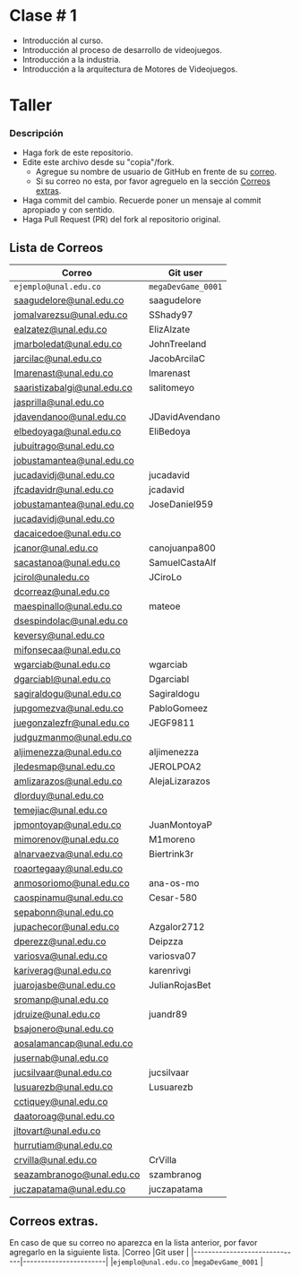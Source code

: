 # Clase # 1

- Introducción al curso.
- Introducción al proceso de desarrollo de videojuegos.
- Introducción a la industria.
- Introducción a la arquitectura de Motores de Videojuegos.

# Taller

### Descripción
- Haga fork de este repositorio.
- Edite este archivo desde su "copia"/fork.
  - Agregue su nombre de usuario de GitHub en frente de su [correo](#lista-de-correos).
  - Si su correo no esta, por favor agreguelo en la sección [Correos extras](#correos-extras).
- Haga commit del cambio. Recuerde poner un mensaje al commit apropiado y con sentido.
- Haga Pull Request (PR) del fork al repositorio original.


## Lista de Correos
|Correo                        |Git user               |
|------------------------------|-----------------------|
|`ejemplo@unal.edu.co`         |`megaDevGame_0001`     |
|saagudelore@unal.edu.co       |saagudelore            |
|jomalvarezsu@unal.edu.co      |SShady97               |
|ealzatez@unal.edu.co          |ElizAlzate             |
|jmarboledat@unal.edu.co       |JohnTreeland           |
|jarcilac@unal.edu.co          |JacobArcilaC           |
|lmarenast@unal.edu.co         |lmarenast              |
|saaristizabalgi@unal.edu.co   |salitomeyo             |
|jasprilla@unal.edu.co         |                       |
|jdavendanoo@unal.edu.co       |JDavidAvendano         |
|elbedoyaga@unal.edu.co        |EliBedoya              |
|jubuitrago@unal.edu.co        |                       |
|jobustamantea@unal.edu.co     |                       |
|jucadavidj@unal.edu.co        |jucadavid              |
|jfcadavidr@unal.edu.co        |jcadavid               |
|jobustamantea@unal.edu.co     |     JoseDaniel959     |
|jucadavidj@unal.edu.co        |                       |
|dacaicedoe@unal.edu.co        |                       |
|jcanor@unal.edu.co            |canojuanpa800          |
|sacastanoa@unal.edu.co        |SamuelCastaAlf         |
|jcirol@unaledu.co             |JCiroLo                |
|dcorreaz@unal.edu.co          |                       |
|maespinallo@unal.edu.co       |mateoe                 |
|dsespindolac@unal.edu.co      |                       |
|keversy@unal.edu.co           |                       |
|mifonsecaa@unal.edu.co        |                       |
|wgarciab@unal.edu.co          |wgarciab               |
|dgarciabl@unal.edu.co         |Dgarciabl              |
|sagiraldogu@unal.edu.co       |Sagiraldogu            |
|jupgomezva@unal.edu.co        |PabloGomeez            |
|juegonzalezfr@unal.edu.co     |JEGF9811               |
|judguzmanmo@unal.edu.co       |                       |
|aljimenezza@unal.edu.co       |aljimenezza            |
|jledesmap@unal.edu.co         |JEROLPOA2              |
|amlizarazos@unal.edu.co       |AlejaLizarazos         |
|dlorduy@unal.edu.co           |                       |
|temejiac@unal.edu.co          |                       |
|jpmontoyap@unal.edu.co        |JuanMontoyaP           |
|mimorenov@unal.edu.co         |M1moreno               |
|alnarvaezva@unal.edu.co       |Biertrink3r            |
|roaortegaay@unal.edu.co       |                       |
|anmosoriomo@unal.edu.co       |ana-os-mo              |
|caospinamu@unal.edu.co        |Cesar-580              |
|sepabonn@unal.edu.co          |                       |
|jupachecor@unal.edu.co        |Azgalor2712            |
|dperezz@unal.edu.co           |Deipzza                |
|variosva@unal.edu.co          |variosva07             |
|kariverag@unal.edu.co         |karenrivgi             |
|juarojasbe@unal.edu.co        |JulianRojasBet         |
|sromanp@unal.edu.co           |                       |
|jdruize@unal.edu.co           |juandr89               |
|bsajonero@unal.edu.co         |                       |
|aosalamancap@unal.edu.co      |                       |
|jusernab@unal.edu.co          |                       |
|jucsilvaar@unal.edu.co        |jucsilvaar             |
|lusuarezb@unal.edu.co         |Lusuarezb              |
|cctiquey@unal.edu.co          |                       |
|daatoroag@unal.edu.co         |                       |
|jltovart@unal.edu.co          |                       |
|hurrutiam@unal.edu.co         |                       |
|crvilla@unal.edu.co           |CrVilla                |
|seazambranogo@unal.edu.co     |szambranog             |
|juczapatama@unal.edu.co       |juczapatama            |

           
## Correos extras.
En caso de que su correo no aparezca en la lista anterior, por favor agregarlo en la siguiente lista.
|Correo                        |Git user               |
|------------------------------|-----------------------|
|`ejemplo@unal.edu.co`         |`megaDevGame_0001`     |
